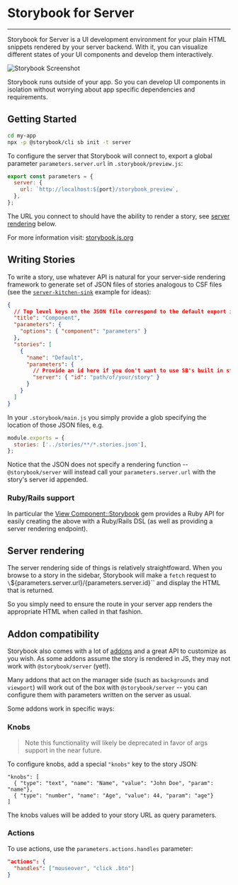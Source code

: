 # Storybook for Server

---

Storybook for Server is a UI development environment for your plain HTML snippets rendered by your server backend.
With it, you can visualize different states of your UI components and develop them interactively.

![Storybook Screenshot](https://github.com/storybookjs/storybook/blob/master/media/storybook-intro.gif)

Storybook runs outside of your app.
So you can develop UI components in isolation without worrying about app specific dependencies and requirements.

## Getting Started

```sh
cd my-app
npx -p @storybook/cli sb init -t server
```

To configure the server that Storybook will connect to, export a global parameter `parameters.server.url` in `.storybook/preview.js`:

```js
export const parameters = {
  server: {
    url: `http://localhost:${port}/storybook_preview`,
  },
};
```

The URL you connect to should have the ability to render a story, see [server rendering](#server-rendering) below.

For more information visit: [storybook.js.org](https://storybook.js.org)

## Writing Stories

To write a story, use whatever API is natural for your server-side rendering framework to generate set of JSON files of stories analogous to CSF files (see the [`server-kitchen-sink`](../../server-kitchen-sink/stories) example for ideas):

```json
{
  // Top level keys on the JSON file correspond to the default export in CSF
  "title": "Component",
  "parameters": {
    "options": { "component": "parameters" }
  },
  "stories": [
    {
      "name": "Default",
      "parameters": {
        // Provide an id here if you don't want to use SB's built in story ids.
        "server": { "id": "path/of/your/story" }
      }
    }
  ]
}
```

In your `.storybook/main.js` you simply provide a glob specifying the location of those JSON files, e.g.

```js
module.exports = {
  stories: ['../stories/**/*.stories.json'],
};
```

Notice that the JSON does not specify a rendering function -- `@storybook/server` will instead call your `parameters.server.url` with the story's server id appended.

### Ruby/Rails support

In particular the [View Component::Storybook](https://github.com/jonspalmer/view_component_storybook) gem provides a Ruby API for easily creating the above with a Ruby/Rails DSL (as well as providing a server rendering endpoint).

## Server rendering

The server rendering side of things is relatively straightfoward. When you browse to a story in the sidebar, Storybook will make a `fetch` request to `\`\${parameters.server.url}/{parameters.server.id}\`` and display the HTML that is returned.

So you simply need to ensure the route in your server app renders the appropriate HTML when called in that fashion.

## Addon compatibility

Storybook also comes with a lot of [addons](https://storybook.js.org/addons/introduction) and a great API to customize as you wish. As some addons assume the story is rendered in JS, they may not work with `@storybook/server` (yet!).

Many addons that act on the manager side (such as `backgrounds` and `viewport`) will work out of the box with `@storybook/server` -- you can configure them with parameters written on the server as usual.

Some addons work in specific ways:

### Knobs

> Note this functionality will likely be deprecated in favor of args support in the near future.

To configure knobs, add a special `"knobs"` key to the story JSON:

```json:
"knobs": [
  { "type": "text", "name": "Name", "value": "John Doe", "param": "name"},
  { "type": "number", "name": "Age", "value": 44, "param": "age"}
]
```

The knobs values will be added to your story URL as query parameters.

### Actions

To use actions, use the `parameters.actions.handles` parameter:

```json
"actions": {
  "handles": ["mouseover", "click .btn"]
}
```
